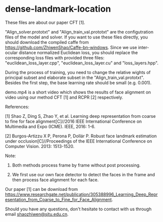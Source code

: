 # dense-landmark-location

These files are about our paper CFT [1].

"Align_solver.prototxt" and "Align_train_val.prototxt" are the configutration files of the model and solver. If you want to use these files directly, you should download the compiled caffe from https://github.com/ZhiwenShao/Caffe-bn-windows. Since we use inter-ocular distance normalized Euclidean loss, you should replace the corresponding loss files with provided three files: "euclidean_loss_layer.cpp", "euclidean_loss_layer.cu" and "loss_layers.hpp".

During the process of training, you need to change the relative wights of principal subset and elaborate subset in the "Align_train_val.prototxt". Besides the first step, the base learning rate should be small (e.g. 0.001). 

demo.mp4 is a short video which shows the results of face alignment on video using our method CFT [1] and RCPR [2] respectively.

References:

[1] Shao Z, Ding S, Zhao Y, et al. Learning deep representation from coarse to fine for face alignment[C]//2016 IEEE International Conference on Multimedia and Expo (ICME). IEEE, 2016: 1-6.

[2] Burgos-Artizzu X P, Perona P, Dollár P. Robust face landmark estimation under occlusion[C]//Proceedings of the IEEE International Conference on Computer Vision. 2013: 1513-1520.

Note:

1. Both methods process frame by frame without post processing.

2. We first use our own face detector to detect the faces in the frame and then process face alignment for each face.

Our paper [1] can be download from https://www.researchgate.net/publication/305388996_Learning_Deep_Representation_from_Coarse_to_Fine_for_Face_Alignment.

Should you have any questions, don't hesitate to contact with us through email shaozhiwen@sjtu.edu.cn.

